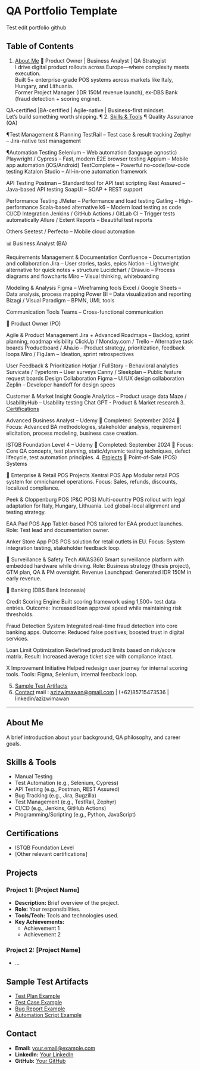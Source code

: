 # QA Portfolio Template

Test edit portfolio github

## Table of Contents
1. [About Me](#about-me) 
🚀 Product Owner | Business Analyst | QA Strategist  
I drive digital product rollouts across Europe—where complexity meets execution.  
Built 5+ enterprise-grade POS systems across markets like Italy, Hungary, and Lithuania.  
Former Project Manager (IDR 150M revenue launch), ex-DBS Bank (fraud detection + scoring engine).  

QA-certified |BA-certified | Agile-native | Business-first mindset.  
Let’s build something worth shipping.
¶
2. [Skills & Tools](#skills--tools) 
¶ Quality Assurance (QA)

¶Test Management & Planning
TestRail – Test case & result tracking
Zephyr – Jira-native test management

¶Automation Testing
Selenium – Web automation (language agnostic)
Playwright / Cypress – Fast, modern E2E browser testing
Appium – Mobile app automation (iOS/Android)
TestComplete – Powerful no-code/low-code testing
Katalon Studio – All-in-one automation framework

API Testing
Postman – Standard tool for API test scripting
Rest Assured – Java-based API testing
SoapUI – SOAP + REST support

Performance Testing
JMeter – Performance and load testing
Gatling – High-performance Scala-based alternative
k6 – Modern load testing as code
CI/CD Integration
Jenkins / GitHub Actions / GitLab CI – Trigger tests automatically
Allure / Extent Reports – Beautiful test reports

Others
Seetest / Perfecto – Mobile cloud automation

📊 Business Analyst (BA)

Requirements Management & Documentation
Confluence – Documentation and collaboration
Jira – User stories, tasks, epics
Notion – Lightweight alternative for quick notes + structure
Lucidchart / Draw.io – Process diagrams and flowcharts
Miro – Visual thinking, whiteboarding

Modeling & Analysis
Figma – Wireframing tools
Excel / Google Sheets – Data analysis, process mapping
Power BI – Data visualization and reporting
Bizagi / Visual Paradigm – BPMN, UML tools

Communication Tools
Teams – Cross-functional communication

🚀 Product Owner (PO)

Agile & Product Management
Jira + Advanced Roadmaps – Backlog, sprint planning, roadmap visibility
ClickUp / Monday.com / Trello – Alternative task boards
Productboard / Aha.io – Product strategy, prioritization, feedback loops
Miro / FigJam – Ideation, sprint retrospectives

User Feedback & Prioritization
Hotjar / FullStory – Behavioral analytics
Survicate / Typeform – User surveys
Canny / Sleekplan – Public feature request boards
Design Collaboration
Figma – UI/UX design collaboration
Zeplin – Developer handoff for design specs

Customer & Market Insight
Google Analytics – Product usage data
Maze / UsabilityHub – Usability testing
Chat GPT - Product & Market research
3. [Certifications](#certifications)

Advanced Business Analyst – Udemy
📅 Completed: September 2024
🧠 Focus: Advanced BA methodologies, stakeholder analysis, requirement elicitation, process modeling, business case creation.

ISTQB Foundation Level 4 – Udemy
📅 Completed: September 2024
🧠 Focus: Core QA concepts, test planning, static/dynamic testing techniques, defect lifecycle, test automation principles.
4. [Projects](#projects)
🏪 Point-of-Sale (POS) Systems

🔹 Enterprise & Retail POS Projects
Xentral POS App
Modular retail POS system for omnichannel operations.
Focus: Sales, refunds, discounts, localized compliance.

Peek & Cloppenburg POS (P&C POS)
Multi-country POS rollout with legal adaptation for Italy, Hungary, Lithuania.
Led global-local alignment and testing strategy.

EAA Pad POS App
Tablet-based POS tailored for EAA product launches.
Role: Test lead and documentation owner.

Anker Store App POS
POS solution for retail outlets in EU.
Focus: System integration testing, stakeholder feedback loop.

🔹 Surveillance & Safety Tech
AWAS360
Smart surveillance platform with embedded hardware while driving.
Role: Business strategy (thesis project), GTM plan, QA & PM oversight.
Revenue Launchpad: Generated IDR 150M in early revenue.

🔹 Banking (DBS Bank Indonesia)

Credit Scoring Engine
Built scoring framework using 1,500+ test data entries.
Outcome: Increased loan approval speed while maintaining risk thresholds.

Fraud Detection System
Integrated real-time fraud detection into core banking apps.
Outcome: Reduced false positives; boosted trust in digital services.

Loan Limit Optimization
Redefined product limits based on risk/score matrix.
Result: Increased average ticket size with compliance intact.

X Improvement Initiative
Helped redesign user journey for internal scoring tools.
Tools: Figma, Selenium, internal feedback loop.


5. [Sample Test Artifacts](#sample-test-artifacts) 
6. [Contact](#contact) mail : azizwimawan@gmail.com | (+62)85715473536 | linkedin/azizwimawan

---

## About Me
A brief introduction about your background, QA philosophy, and career goals.

## Skills & Tools
- Manual Testing
- Test Automation (e.g., Selenium, Cypress)
- API Testing (e.g., Postman, REST Assured)
- Bug Tracking (e.g., Jira, Bugzilla)
- Test Management (e.g., TestRail, Zephyr)
- CI/CD (e.g., Jenkins, GitHub Actions)
- Programming/Scripting (e.g., Python, JavaScript)

## Certifications
- ISTQB Foundation Level
- [Other relevant certifications]

## Projects
### Project 1: [Project Name]
- **Description:** Brief overview of the project.
- **Role:** Your responsibilities.
- **Tools/Tech:** Tools and technologies used.
- **Key Achievements:**
  - Achievement 1
  - Achievement 2

### Project 2: [Project Name]
- ...

## Sample Test Artifacts
- [Test Plan Example](link-or-attach-file)
- [Test Case Example](link-or-attach-file)
- [Bug Report Example](link-or-attach-file)
- [Automation Script Example](link-or-attach-file)

## Contact
- **Email:** your.email@example.com
- **LinkedIn:** [Your LinkedIn](https://linkedin.com/in/yourprofile)
- **GitHub:** [Your GitHub](https://github.com/yourusername)
